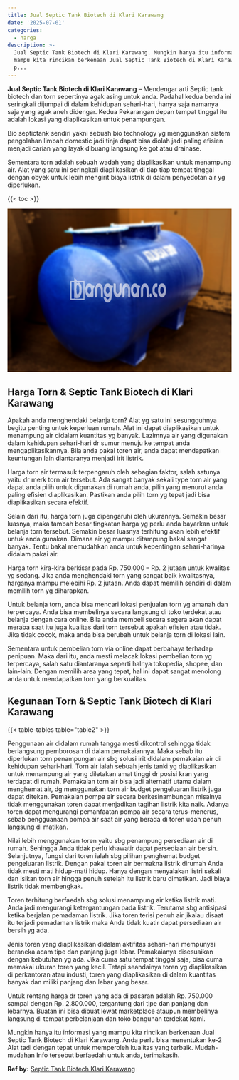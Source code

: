 ```yaml
---
title: Jual Septic Tank Biotech di Klari Karawang
date: '2025-07-01'
categories:
  - harga
description: >-
  Jual Septic Tank Biotech di Klari Karawang. Mungkin hanya itu informasi yang
  mampu kita rincikan berkenaan Jual Septic Tank Biotech di Klari Karawang. Anda
  p...
---
```


**Jual Septic Tank Biotech di Klari Karawang** – Mendengar arti Septic tank biotech dan torn sepertinya agak asing untuk anda. Padahal kedua benda ini seringkali dijumpai di dalam kehidupan sehari-hari, hanya saja namanya saja yang agak aneh didengar. Kedua Pekarangan depan tempat tinggal itu adalah lokasi yang diaplikasikan untuk penampungan.

Bio septictank sendiri yakni sebuah bio technology yg menggunakan sistem pengolahan limbah domestic jadi tinja dapat bisa diolah jadi paling efisien menjadi carian yang layak dibuang langsung ke got atau drainase.

Sementara torn adalah sebuah wadah yang diaplikasikan untuk menampung air. Alat yang satu ini seringkali diaplikasikan di tiap tiap tempat tinggal dengan obyek untuk lebih mengirit biaya listrik di dalam penyedotan air yg diperlukan.

{{< toc >}}

![Jual Septic Tank Biotech di Klari Karawang](/images/jual-bio-septictank-02.png)

## Harga Torn & Septic Tank Biotech di Klari Karawang

Apakah anda menghendaki belanja torn? Alat yg satu ini sesungguhnya begitu penting untuk keperluan rumah. Alat ini dapat diaplikasikan untuk menampung air didalam kuantitas yg banyak. Lazimnya air yang digunakan dalam kehidupan sehari-hari dr sumur menuju ke tempat anda mengaplikasikannya. Bila anda pakai toren air, anda dapat mendapatkan keuntungan lain diantaranya menjadi irit listrik.

Harga torn air termasuk terpengaruh oleh sebagian faktor, salah satunya yaitu dr merk torn air tersebut. Ada sangat banyak sekali type torn air yang dapat anda pilih untuk digunakan di rumah anda, pilih yang menurut anda paling efisien diaplikasikan. Pastikan anda pilih torn yg tepat jadi bisa diaplikasikan secara efektif.

Selain dari itu, harga torn juga dipengaruhi oleh ukurannya. Semakin besar luasnya, maka tambah besar tingkatan harga yg perlu anda bayarkan untuk belanja torn tersebut. Semakin besar luasnya terhitung akan lebih efektif untuk anda gunakan. Dimana air yg mampu ditampung bakal sangat banyak. Tentu bakal memudahkan anda untuk kepentingan sehari-harinya didalam pakai air.

Harga torn kira-kira berkisar pada Rp. 750.000 – Rp. 2 jutaan untuk kwalitas yg sedang. Jika anda menghendaki torn yang sangat baik kwalitasnya, harganya mampu melebihi Rp. 2 jutaan. Anda dapat memilih sendiri di dalam memilih torn yg diharapkan.

Untuk belanja torn, anda bisa mencari lokasi penjualan torn yg amanah dan terpercaya. Anda bisa membelinya secara langsung di toko terdekat atau belanja dengan cara online. Bila anda membeli secara segera akan dapat meraba saat itu juga kualitas dari torn tersebut apakah efisien atau tidak. Jika tidak cocok, maka anda bisa berubah untuk belanja torn di lokasi lain.

Sementara untuk pembelian torn via online dapat berbahaya terhadap penipuan. Maka dari itu, anda mesti melacak lokasi pembelian torn yg terpercaya, salah satu diantaranya seperti halnya tokopedia, shopee, dan lain-lain. Dengan memilih area yang tepat, hal ini dapat sangat menolong anda untuk mendapatkan torn yang berkualitas.

## Kegunaan Torn & Septic Tank Biotech di Klari Karawang

{{< table-tables table="table2" >}}

Penggunaan air didalam rumah tangga mesti dikontrol sehingga tidak berlangsung pemborosan di dalam pemakaiannya. Maka sebab itu diperlukan torn penampungan air sbg solusi irit didalam pemakaian air di kehidupan sehari-hari. Torn air ialah sebuah jenis tanki yg diaplikasikan untuk menampung air yang diletakan amat tinggi dr posisi kran yang terdapat di rumah. Pemakaian torn air bisa jadi alternatif utama dalam menghemat air, dg menggunakan torn air budget pengeluaran listrik juga dapat ditekan. Pemakaian pompa air secara berkesinambungan misalnya tidak menggunakan toren dapat menjadikan tagihan listrik kita naik. Adanya toren dapat mengurangi pemanfaatan pompa air secara terus-menerus, sebab pengguanaan pompa air saat air yang berada di toren udah penuh langsung di matikan.

Nilai lebih menggunakan toren yaitu sbg penampung persediaan air di rumah. Sehingga Anda tidak perlu khawatir dapat persediaan air bersih. Selanjutnya, fungsi dari toren ialah sbg pilihan penghemat budget pengeluaran listrik. Dengan pakai toren air bermakna listrik dirumah Anda tidak mesti mati hidup-mati hidup. Hanya dengan menyalakan listri sekali dan isikan torn air hingga penuh setelah itu listrik baru dimatikan. Jadi biaya listrik tidak membengkak.

Toren terhitung berfaedah sbg solusi menampung air ketika listrik mati. Anda jadi mengurangi ketergantungan pada listrik. Terutama sbg antisipasi ketika berjalan pemadaman listrik. Jika toren terisi penuh air jikalau disaat itu terjadi pemadaman listrik maka Anda tidak kuatir dapat persediaan air bersih yg ada.

Jenis toren yang diaplikasikan didalam aktifitas sehari-hari mempunyai beraneka acam tipe dan panjang juga lebar. Pemakaianya disesuaikan dengan kebutuhan yg ada. Jika cuma satu tempat tinggal saja, bisa cuma memakai ukuran toren yang kecil. Tetapi seandainya toren yg diaplikasikan di perkantoran atau industi, toren yang diaplikasikan di dalam kuantitas banyak dan miliki panjang dan lebar yang besar.

Untuk rentang harga dr toren yang ada di pasaran adalah Rp. 750.000 sampai dengan Rp. 2.800.000, tergantung dari tipe dan panjang dan lebarnya. Buatan ini bisa dibuat lewat marketplace ataupun membelinya langsung di tempat perbelanjaan dan toko bangunan terdekat kami.

Mungkin hanya itu informasi yang mampu kita rincikan berkenaan Jual Septic Tank Biotech di Klari Karawang. Anda perlu bisa menentukan ke-2 Alat tadi dengan tepat untuk memperoleh kualitas yang terbaik. Mudah-mudahan Info tersebut berfaedah untuk anda, terimakasih.

**Ref by:** [Septic Tank Biotech Klari Karawang](https://id.wikipedia.org/wiki/Septic)

